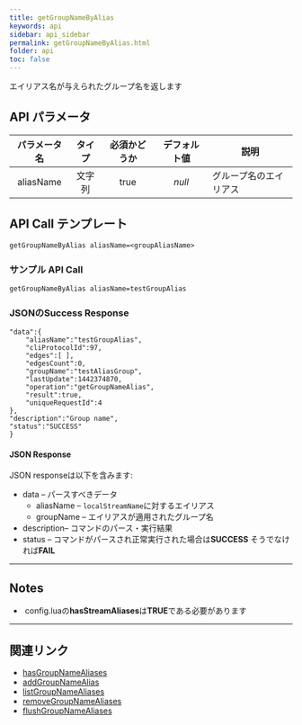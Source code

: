 ```yaml
---
title: getGroupNameByAlias
keywords: api
sidebar: api_sidebar
permalink: getGroupNameByAlias.html
folder: api
toc: false
---
```




エイリアス名が与えられたグループ名を返します





## API パラメータ



| パラメータ名  |  タイプ | 必須かどうか | デフォルト値 | 説明 |
| :------------: | :----: | :-------: | :-----------: | --------------------------------------- |
|   aliasName    | 文字列 |   true    |    *null*     | グループ名のエイリアス |



## API Call テンプレート

```
getGroupNameByAlias aliasName=<groupAliasName>
```



### サンプル API Call

```
getGroupNameByAlias aliasName=testGroupAlias
```



### JSONのSuccess Response

```
"data":{
	"aliasName":"testGroupAlias",
	"cliProtocolId":97,
	"edges":[ ],
	"edgesCount":0,
	"groupName":"testAliasGroup",
	"lastUpdate":1442374870,
	"operation":"getGroupNameAlias",
	"result":true,
	"uniqueRequestId":4
},
"description":"Group name",
"status":"SUCCESS"
}
```



#### JSON Response

JSON responseは以下を含みます:

- data – パースすべきデータ
  - aliasName – `localStreamName`に対するエイリアス
  - groupName – エイリアスが適用されたグループ名
- description– コマンドのパース・実行結果
- status – コマンドがパースされ正常実行された場合は**SUCCESS** そうでなければ**FAIL**

------

## Notes

-  config.luaの**hasStreamAliases**は**TRUE**である必要があります

------

## 関連リンク

- [hasGroupNameAliases](userguide_webconfig.html#hasgroupnamealiases)
- [addGroupNameAlias](addGroupNameAlias.html)
- [listGroupNameAliases](listGroupNameAliases.html)
- [removeGroupNameAliases](removeGroupNameAliases.html)
- [flushGroupNameAliases](flushGroupNameAliases.html)


